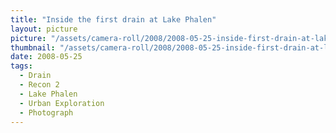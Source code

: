 ```yaml
---
title: "Inside the first drain at Lake Phalen"
layout: picture
picture: "/assets/camera-roll/2008/2008-05-25-inside-first-drain-at-lake-phalen/recon-2-015.jpg"
thumbnail: "/assets/camera-roll/2008/2008-05-25-inside-first-drain-at-lake-phalen/recon-2-015.jpg"
date: 2008-05-25
tags:
  - Drain
  - Recon 2
  - Lake Phalen
  - Urban Exploration
  - Photograph
---
```

